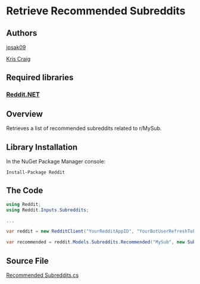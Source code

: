 # Retrieve Recommended Subreddits

## Authors

[jpsak09](../../../docs/contributors/jpsak09.md)

[Kris Craig](../../../docs/contributors/Kris%20Craig.md)

## Required libraries

### [Reddit.NET](https://github.com/sirkris/Reddit.NET)

## Overview

Retrieves a list of recommended subreddits related to r/MySub.

## Library Installation

In the NuGet Package Manager console:

    Install-Package Reddit

## The Code

```c#
using Reddit;
using Reddit.Inputs.Subreddits;

...

var reddit = new RedditClient("YourRedditAppID", "YourBotUserRefreshToken");

var recommended = reddit.Models.Subreddits.Recommended("MySub", new SubredditsRecommendInput());
```

## Source File

[Recommended Subreddits.cs](src/Recommended%20Subreddits.cs)
